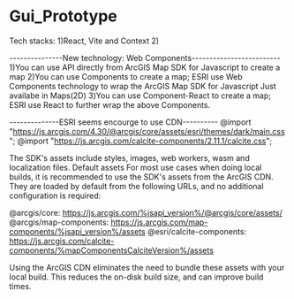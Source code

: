 # Gui_Prototype

Tech stacks:
1)React, Vite and Context
2)


---------------New technology: Web Components-------------------------
         1)You can use API directly from ArcGIS Map SDK for Javascript to create a map
         2)You can use Components to create a map; ESRI use Web Components technology to wrap the ArcGIS Map SDK for Javascript
           Just availabe in Maps(2D)
         3)You can use Component-React to create a map; ESRI use React to further wrap the above Components.

--------------ESRI seems encourge to use CDN----------
@import "https://js.arcgis.com/4.30/@arcgis/core/assets/esri/themes/dark/main.css";
@import "https://js.arcgis.com/calcite-components/2.11.1/calcite.css";

The SDK's assets include styles, images, web workers, wasm and localization files.
Default assets
For most use cases when doing local builds, it is recommended to use the SDK's assets from the ArcGIS CDN. They are loaded by default from the following URLs, and no additional configuration is required:

@arcgis/core: https://js.arcgis.com/%jsapi_version%/@arcgis/core/assets/
@arcgis/map-components: https://js.arcgis.com/map-components/%jsapi_version%/assets
@esri/calcite-components: https://js.arcgis.com/calcite-components/%mapComponentsCalciteVersion%/assets

Using the ArcGIS CDN eliminates the need to bundle these assets with your local build. This reduces the on-disk build size, and can improve build times.